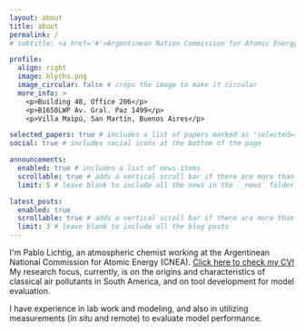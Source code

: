 ```yaml
---
layout: about
title: about
permalink: /
# subtitle: <a href='#'>Argentinean Nation Commission for Atomic Energy</a>. Address. Contacts. Motto. Etc.

profile:
  align: right
  image: blychs.png
  image_circular: false # crops the image to make it circular
  more_info: >
    <p>Building 48, Office 206</p>
    <p>B1650LWP Av. Gral. Paz 1499</p>
    <p>Villa Maipú, San Martín, Buenos Aires</p>

selected_papers: true # includes a list of papers marked as "selected={true}"
social: true # includes social icons at the bottom of the page

announcements:
  enabled: true # includes a list of news items
  scrollable: true # adds a vertical scroll bar if there are more than 3 news items
  limit: 5 # leave blank to include all the news in the `_news` folder

latest_posts:
  enabled: true
  scrollable: true # adds a vertical scroll bar if there are more than 3 new posts items
  limit: 3 # leave blank to include all the blog posts
---
```


I'm Pablo Lichtig, an atmospheric chemist working at the Argentinean National Commission for Atomic Energy (CNEA).
[Click here to check my CV!](https://blychs.github.io/cv_lichtig_english.pdf) My research focus, currently, is on the origins and characteristics of classical air pollutants in South America, and on tool development for model evaluation.

I have experience in lab work and modeling, and also in utilizing measurements (*in situ* and remote) to evaluate model performance.
